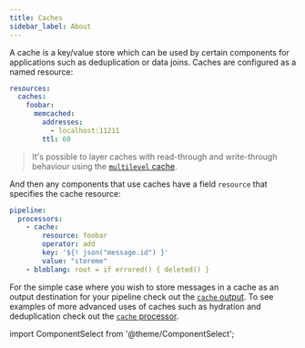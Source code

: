 ```yaml
---
title: Caches
sidebar_label: About
---
```


A cache is a key/value store which can be used by certain components for applications such as deduplication or data joins. Caches are configured as a named resource:

```yaml
resources:
  caches:
    foobar:
      memcached:
        addresses:
          - localhost:11211
        ttl: 60
```

> It's possible to layer caches with read-through and write-through behaviour using the [`multilevel` cache][cache.multilevel].

And then any components that use caches have a field `resource` that specifies the cache resource:

```yaml
pipeline:
  processors:
    - cache:
        resource: foobar
        operator: add
        key: '${! json("message.id") }'
        value: "storeme"
    - bloblang: root = if errored() { deleted() }
```

For the simple case where you wish to store messages in a cache as an output destination for your pipeline check out the [`cache` output][output.cache]. To see examples of more advanced uses of caches such as hydration and deduplication check out the [`cache` processor][processor.cache]. 

import ComponentSelect from '@theme/ComponentSelect';

<ComponentSelect type="caches"></ComponentSelect>

[cache.multilevel]: /docs/components/caches/multilevel
[processor.cache]: /docs/components/processors/cache
[output.cache]: /docs/components/outputs/cache